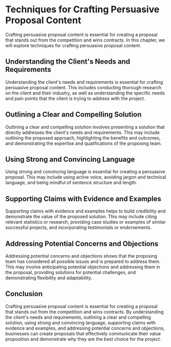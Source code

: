 Techniques for Crafting Persuasive Proposal Content
====================================================================================================

Crafting persuasive proposal content is essential for creating a proposal that stands out from the competition and wins contracts. In this chapter, we will explore techniques for crafting persuasive proposal content.

Understanding the Client's Needs and Requirements
-------------------------------------------------

Understanding the client's needs and requirements is essential for crafting persuasive proposal content. This includes conducting thorough research on the client and their industry, as well as understanding the specific needs and pain points that the client is trying to address with the project.

Outlining a Clear and Compelling Solution
-----------------------------------------

Outlining a clear and compelling solution involves presenting a solution that directly addresses the client's needs and requirements. This may include outlining the proposed approach, highlighting the benefits and outcomes, and demonstrating the expertise and qualifications of the proposing team.

Using Strong and Convincing Language
------------------------------------

Using strong and convincing language is essential for creating a persuasive proposal. This may include using active voice, avoiding jargon and technical language, and being mindful of sentence structure and length.

Supporting Claims with Evidence and Examples
--------------------------------------------

Supporting claims with evidence and examples helps to build credibility and demonstrate the value of the proposed solution. This may include citing relevant statistics or research, providing case studies or examples of similar successful projects, and incorporating testimonials or endorsements.

Addressing Potential Concerns and Objections
--------------------------------------------

Addressing potential concerns and objections shows that the proposing team has considered all possible issues and is prepared to address them. This may involve anticipating potential objections and addressing them in the proposal, providing solutions for potential challenges, and demonstrating flexibility and adaptability.

Conclusion
----------

Crafting persuasive proposal content is essential for creating a proposal that stands out from the competition and wins contracts. By understanding the client's needs and requirements, outlining a clear and compelling solution, using strong and convincing language, supporting claims with evidence and examples, and addressing potential concerns and objections, businesses can create proposals that effectively communicate their value proposition and demonstrate why they are the best choice for the project.
